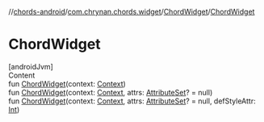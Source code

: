 //[chords-android](../../../index.md)/[com.chrynan.chords.widget](../index.md)/[ChordWidget](index.md)/[ChordWidget](-chord-widget.md)



# ChordWidget  
[androidJvm]  
Content  
fun [ChordWidget](-chord-widget.md)(context: [Context](https://developer.android.com/reference/kotlin/android/content/Context.html))  
fun [ChordWidget](-chord-widget.md)(context: [Context](https://developer.android.com/reference/kotlin/android/content/Context.html), attrs: [AttributeSet](https://developer.android.com/reference/kotlin/android/util/AttributeSet.html)? = null)  
fun [ChordWidget](-chord-widget.md)(context: [Context](https://developer.android.com/reference/kotlin/android/content/Context.html), attrs: [AttributeSet](https://developer.android.com/reference/kotlin/android/util/AttributeSet.html)? = null, defStyleAttr: [Int](https://kotlinlang.org/api/latest/jvm/stdlib/kotlin/-int/index.html))  



